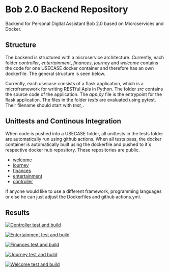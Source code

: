 # Bob 2.0 Backend Repository
Backend for Personal Digital Assistant Bob 2.0 based on Microservices and Docker.

## Structure

The backend is structured with a microservice architecture. Currently, each folder *controller*, *entertainment*, *finances*, *journey* and *welcome* 
contains the code for one USECASE docker container and therefore has an own dockerfile. The general structure is seen below.                                                                                    
     
Currently, each usecase consists of a flask application, which is a microframework for writing RESTful Apis in Python. The folder *src* contains the source code of the application. The *app.py* file is the entrypoint for the flask application. The files in the folder *tests* are evaluated using pytest. Their filename should start with *test_*. 

## Unittests and Continous Integration

When code is pushed into a USECASE folder, all unittests in the tests folder are automatically run using github actions. When all tests pass, the docker container 
is automatically built using the dockerfile and pushed to it´s respective docker hub repository. These repositories are public.

* [welcome](https://hub.docker.com/repository/docker/1646552/welcome)
* [journey](https://hub.docker.com/repository/docker/1646552/journey)
* [finances](https://hub.docker.com/repository/docker/1646552/finances)
* [entertainment](https://hub.docker.com/repository/docker/1646552/entertainment)
* [controller](https://hub.docker.com/repository/docker/1646552/controller)

If anyone would like to use a different framework, programming languages or else he can just adjust the Dockerfiles and github actions.yml. 

## Results

[![Controller test and build](https://github.com/n1klasD/Bob2.0_Backend/actions/workflows/controller_test_build.yml/badge.svg)](https://github.com/n1klasD/Bob2.0_Backend/actions/workflows/controller_test_build.yml)

[![Entertainment test and build](https://github.com/n1klasD/Bob2.0_Backend/actions/workflows/entertainment_test_build.yml/badge.svg)](https://github.com/n1klasD/Bob2.0_Backend/actions/workflows/entertainment_test_build.yml)

[![Finances test and build](https://github.com/n1klasD/Bob2.0_Backend/actions/workflows/finances_test_build%20copy.yml/badge.svg)](https://github.com/n1klasD/Bob2.0_Backend/actions/workflows/finances_test_build%20copy.yml)

[![Journey test and build](https://github.com/n1klasD/Bob2.0_Backend/actions/workflows/journey_test_build.yml/badge.svg)](https://github.com/n1klasD/Bob2.0_Backend/actions/workflows/journey_test_build.yml)

[![Welcome test and build](https://github.com/n1klasD/Bob2.0_Backend/actions/workflows/welcome_test_build.yml/badge.svg)](https://github.com/n1klasD/Bob2.0_Backend/actions/workflows/welcome_test_build.yml)
